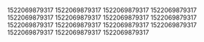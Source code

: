 1522069879317
1522069879317
1522069879317
1522069879317
1522069879317
1522069879317
1522069879317
1522069879317
1522069879317
1522069879317
1522069879317
1522069879317
1522069879317
1522069879317
1522069879317